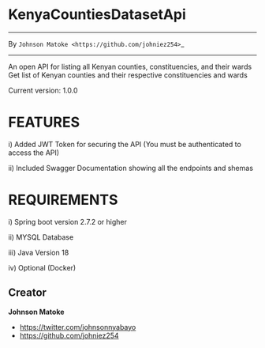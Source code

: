 # KenyaCountiesDatasetApi

*****************************************************
By `Johnson Matoke <https://github.com/johniez254>`_
*****************************************************

An open API for listing all Kenyan counties, constituencies, and their wards
Get list of Kenyan counties and their respective constituencies and wards

Current version: 1.0.0

# FEATURES

i) Added JWT Token for securing the API (You must be authenticated to access the API)

ii) Included Swagger Documentation showing all the endpoints and shemas

# REQUIREMENTS
i)	Spring boot version 2.7.2 or higher

ii) MYSQL Database

iii) Java Version 18

iv) Optional (Docker)



## Creator

**Johnson Matoke**

* <https://twitter.com/johnsonnyabayo>
* <https://github.com/johniez254>
